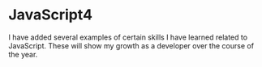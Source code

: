 # JavaScript4
I have added several examples of certain skills I have learned related to JavaScript. These will show my growth as a developer over the course of the year.
